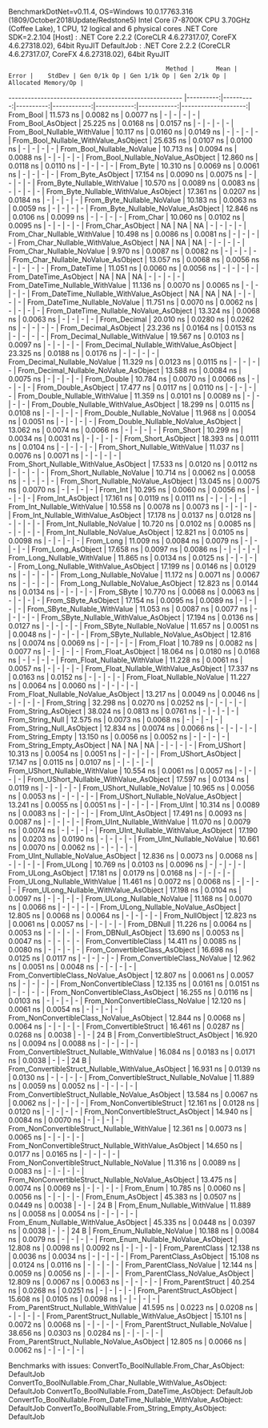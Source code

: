 
BenchmarkDotNet=v0.11.4, OS=Windows 10.0.17763.316 (1809/October2018Update/Redstone5)
Intel Core i7-8700K CPU 3.70GHz (Coffee Lake), 1 CPU, 12 logical and 6 physical cores
.NET Core SDK=2.2.104
  [Host]     : .NET Core 2.2.2 (CoreCLR 4.6.27317.07, CoreFX 4.6.27318.02), 64bit RyuJIT
  DefaultJob : .NET Core 2.2.2 (CoreCLR 4.6.27317.07, CoreFX 4.6.27318.02), 64bit RyuJIT


                                                Method |      Mean |     Error |    StdDev | Gen 0/1k Op | Gen 1/1k Op | Gen 2/1k Op | Allocated Memory/Op |
------------------------------------------------------ |----------:|----------:|----------:|------------:|------------:|------------:|--------------------:|
                                             From_Bool | 11.573 ns | 0.0082 ns | 0.0077 ns |           - |           - |           - |                   - |
                                    From_Bool_AsObject | 25.225 ns | 0.0168 ns | 0.0157 ns |           - |           - |           - |                   - |
                          From_Bool_Nullable_WithValue | 10.117 ns | 0.0160 ns | 0.0149 ns |           - |           - |           - |                   - |
                 From_Bool_Nullable_WithValue_AsObject | 25.635 ns | 0.0107 ns | 0.0100 ns |           - |           - |           - |                   - |
                            From_Bool_Nullable_NoValue | 10.713 ns | 0.0094 ns | 0.0088 ns |           - |           - |           - |                   - |
                   From_Bool_Nullable_NoValue_AsObject | 12.860 ns | 0.0118 ns | 0.0110 ns |           - |           - |           - |                   - |
                                             From_Byte | 10.310 ns | 0.0069 ns | 0.0061 ns |           - |           - |           - |                   - |
                                    From_Byte_AsObject | 17.154 ns | 0.0090 ns | 0.0075 ns |           - |           - |           - |                   - |
                          From_Byte_Nullable_WithValue | 10.570 ns | 0.0089 ns | 0.0083 ns |           - |           - |           - |                   - |
                 From_Byte_Nullable_WithValue_AsObject | 17.361 ns | 0.0207 ns | 0.0184 ns |           - |           - |           - |                   - |
                            From_Byte_Nullable_NoValue | 10.183 ns | 0.0063 ns | 0.0059 ns |           - |           - |           - |                   - |
                   From_Byte_Nullable_NoValue_AsObject | 12.846 ns | 0.0106 ns | 0.0099 ns |           - |           - |           - |                   - |
                                             From_Char | 10.060 ns | 0.0102 ns | 0.0095 ns |           - |           - |           - |                   - |
                                    From_Char_AsObject |        NA |        NA |        NA |           - |           - |           - |                   - |
                          From_Char_Nullable_WithValue | 10.498 ns | 0.0086 ns | 0.0081 ns |           - |           - |           - |                   - |
                 From_Char_Nullable_WithValue_AsObject |        NA |        NA |        NA |           - |           - |           - |                   - |
                            From_Char_Nullable_NoValue |  9.970 ns | 0.0087 ns | 0.0082 ns |           - |           - |           - |                   - |
                   From_Char_Nullable_NoValue_AsObject | 13.057 ns | 0.0068 ns | 0.0056 ns |           - |           - |           - |                   - |
                                         From_DateTime | 11.051 ns | 0.0060 ns | 0.0056 ns |           - |           - |           - |                   - |
                                From_DateTime_AsObject |        NA |        NA |        NA |           - |           - |           - |                   - |
                      From_DateTime_Nullable_WithValue | 11.136 ns | 0.0070 ns | 0.0065 ns |           - |           - |           - |                   - |
             From_DateTime_Nullable_WithValue_AsObject |        NA |        NA |        NA |           - |           - |           - |                   - |
                        From_DateTime_Nullable_NoValue | 11.751 ns | 0.0070 ns | 0.0062 ns |           - |           - |           - |                   - |
               From_DateTime_Nullable_NoValue_AsObject | 13.324 ns | 0.0068 ns | 0.0063 ns |           - |           - |           - |                   - |
                                          From_Decimal | 20.010 ns | 0.0280 ns | 0.0262 ns |           - |           - |           - |                   - |
                                 From_Decimal_AsObject | 23.236 ns | 0.0164 ns | 0.0153 ns |           - |           - |           - |                   - |
                       From_Decimal_Nullable_WithValue | 19.567 ns | 0.0103 ns | 0.0097 ns |           - |           - |           - |                   - |
              From_Decimal_Nullable_WithValue_AsObject | 23.325 ns | 0.0188 ns | 0.0176 ns |           - |           - |           - |                   - |
                         From_Decimal_Nullable_NoValue | 11.329 ns | 0.0123 ns | 0.0115 ns |           - |           - |           - |                   - |
                From_Decimal_Nullable_NoValue_AsObject | 13.588 ns | 0.0084 ns | 0.0075 ns |           - |           - |           - |                   - |
                                           From_Double | 10.784 ns | 0.0070 ns | 0.0066 ns |           - |           - |           - |                   - |
                                  From_Double_AsObject | 17.477 ns | 0.0117 ns | 0.0110 ns |           - |           - |           - |                   - |
                        From_Double_Nullable_WithValue | 11.359 ns | 0.0101 ns | 0.0089 ns |           - |           - |           - |                   - |
               From_Double_Nullable_WithValue_AsObject | 18.299 ns | 0.0115 ns | 0.0108 ns |           - |           - |           - |                   - |
                          From_Double_Nullable_NoValue | 11.968 ns | 0.0054 ns | 0.0051 ns |           - |           - |           - |                   - |
                 From_Double_Nullable_NoValue_AsObject | 13.062 ns | 0.0074 ns | 0.0066 ns |           - |           - |           - |                   - |
                                            From_Short | 10.299 ns | 0.0034 ns | 0.0031 ns |           - |           - |           - |                   - |
                                   From_Short_AsObject | 18.393 ns | 0.0111 ns | 0.0104 ns |           - |           - |           - |                   - |
                         From_Short_Nullable_WithValue | 11.037 ns | 0.0076 ns | 0.0071 ns |           - |           - |           - |                   - |
                From_Short_Nullable_WithValue_AsObject | 17.533 ns | 0.0120 ns | 0.0112 ns |           - |           - |           - |                   - |
                           From_Short_Nullable_NoValue | 10.714 ns | 0.0062 ns | 0.0058 ns |           - |           - |           - |                   - |
                  From_Short_Nullable_NoValue_AsObject | 13.045 ns | 0.0075 ns | 0.0070 ns |           - |           - |           - |                   - |
                                              From_Int | 10.295 ns | 0.0060 ns | 0.0056 ns |           - |           - |           - |                   - |
                                     From_Int_AsObject | 17.161 ns | 0.0119 ns | 0.0111 ns |           - |           - |           - |                   - |
                           From_Int_Nullable_WithValue | 10.558 ns | 0.0078 ns | 0.0073 ns |           - |           - |           - |                   - |
                  From_Int_Nullable_WithValue_AsObject | 17.178 ns | 0.0137 ns | 0.0128 ns |           - |           - |           - |                   - |
                             From_Int_Nullable_NoValue | 10.720 ns | 0.0102 ns | 0.0085 ns |           - |           - |           - |                   - |
                    From_Int_Nullable_NoValue_AsObject | 12.821 ns | 0.0105 ns | 0.0098 ns |           - |           - |           - |                   - |
                                             From_Long | 11.009 ns | 0.0084 ns | 0.0079 ns |           - |           - |           - |                   - |
                                    From_Long_AsObject | 17.658 ns | 0.0097 ns | 0.0086 ns |           - |           - |           - |                   - |
                          From_Long_Nullable_WithValue | 11.865 ns | 0.0134 ns | 0.0125 ns |           - |           - |           - |                   - |
                 From_Long_Nullable_WithValue_AsObject | 17.199 ns | 0.0146 ns | 0.0129 ns |           - |           - |           - |                   - |
                            From_Long_Nullable_NoValue | 11.172 ns | 0.0071 ns | 0.0067 ns |           - |           - |           - |                   - |
                   From_Long_Nullable_NoValue_AsObject | 12.823 ns | 0.0144 ns | 0.0134 ns |           - |           - |           - |                   - |
                                            From_SByte | 10.770 ns | 0.0068 ns | 0.0063 ns |           - |           - |           - |                   - |
                                   From_SByte_AsObject | 17.154 ns | 0.0095 ns | 0.0089 ns |           - |           - |           - |                   - |
                         From_SByte_Nullable_WithValue | 11.053 ns | 0.0087 ns | 0.0077 ns |           - |           - |           - |                   - |
                From_SByte_Nullable_WithValue_AsObject | 17.194 ns | 0.0136 ns | 0.0127 ns |           - |           - |           - |                   - |
                           From_SByte_Nullable_NoValue | 11.657 ns | 0.0051 ns | 0.0048 ns |           - |           - |           - |                   - |
                  From_SByte_Nullable_NoValue_AsObject | 12.816 ns | 0.0074 ns | 0.0069 ns |           - |           - |           - |                   - |
                                            From_Float | 10.789 ns | 0.0082 ns | 0.0077 ns |           - |           - |           - |                   - |
                                   From_Float_AsObject | 18.064 ns | 0.0180 ns | 0.0168 ns |           - |           - |           - |                   - |
                         From_Float_Nullable_WithValue | 11.228 ns | 0.0061 ns | 0.0057 ns |           - |           - |           - |                   - |
                From_Float_Nullable_WithValue_AsObject | 17.337 ns | 0.0163 ns | 0.0152 ns |           - |           - |           - |                   - |
                           From_Float_Nullable_NoValue | 11.227 ns | 0.0064 ns | 0.0060 ns |           - |           - |           - |                   - |
                  From_Float_Nullable_NoValue_AsObject | 13.217 ns | 0.0049 ns | 0.0046 ns |           - |           - |           - |                   - |
                                           From_String | 32.298 ns | 0.0270 ns | 0.0252 ns |           - |           - |           - |                   - |
                                  From_String_AsObject | 38.024 ns | 0.0813 ns | 0.0761 ns |           - |           - |           - |                   - |
                                      From_String_Null | 12.575 ns | 0.0073 ns | 0.0068 ns |           - |           - |           - |                   - |
                             From_String_Null_AsObject | 12.834 ns | 0.0074 ns | 0.0066 ns |           - |           - |           - |                   - |
                                     From_String_Empty | 13.150 ns | 0.0056 ns | 0.0052 ns |           - |           - |           - |                   - |
                            From_String_Empty_AsObject |        NA |        NA |        NA |           - |           - |           - |                   - |
                                           From_UShort | 10.313 ns | 0.0054 ns | 0.0051 ns |           - |           - |           - |                   - |
                                  From_UShort_AsObject | 17.147 ns | 0.0115 ns | 0.0107 ns |           - |           - |           - |                   - |
                        From_UShort_Nullable_WithValue | 10.554 ns | 0.0061 ns | 0.0057 ns |           - |           - |           - |                   - |
               From_UShort_Nullable_WithValue_AsObject | 17.597 ns | 0.0134 ns | 0.0119 ns |           - |           - |           - |                   - |
                          From_UShort_Nullable_NoValue | 10.965 ns | 0.0056 ns | 0.0053 ns |           - |           - |           - |                   - |
                 From_UShort_Nullable_NoValue_AsObject | 13.241 ns | 0.0055 ns | 0.0051 ns |           - |           - |           - |                   - |
                                             From_UInt | 10.314 ns | 0.0089 ns | 0.0083 ns |           - |           - |           - |                   - |
                                    From_UInt_AsObject | 17.491 ns | 0.0093 ns | 0.0087 ns |           - |           - |           - |                   - |
                          From_UInt_Nullable_WithValue | 11.070 ns | 0.0079 ns | 0.0074 ns |           - |           - |           - |                   - |
                 From_UInt_Nullable_WithValue_AsObject | 17.190 ns | 0.0203 ns | 0.0190 ns |           - |           - |           - |                   - |
                            From_UInt_Nullable_NoValue | 10.661 ns | 0.0070 ns | 0.0062 ns |           - |           - |           - |                   - |
                   From_UInt_Nullable_NoValue_AsObject | 12.836 ns | 0.0073 ns | 0.0068 ns |           - |           - |           - |                   - |
                                            From_ULong | 10.769 ns | 0.0103 ns | 0.0096 ns |           - |           - |           - |                   - |
                                   From_ULong_AsObject | 17.181 ns | 0.0179 ns | 0.0168 ns |           - |           - |           - |                   - |
                         From_ULong_Nullable_WithValue | 11.461 ns | 0.0072 ns | 0.0068 ns |           - |           - |           - |                   - |
                From_ULong_Nullable_WithValue_AsObject | 17.198 ns | 0.0104 ns | 0.0097 ns |           - |           - |           - |                   - |
                           From_ULong_Nullable_NoValue | 11.168 ns | 0.0070 ns | 0.0066 ns |           - |           - |           - |                   - |
                  From_ULong_Nullable_NoValue_AsObject | 12.805 ns | 0.0068 ns | 0.0064 ns |           - |           - |           - |                   - |
                                       From_NullObject | 12.823 ns | 0.0061 ns | 0.0057 ns |           - |           - |           - |                   - |
                                           From_DBNull | 11.226 ns | 0.0064 ns | 0.0053 ns |           - |           - |           - |                   - |
                                  From_DBNull_AsObject | 13.690 ns | 0.0053 ns | 0.0047 ns |           - |           - |           - |                   - |
                                 From_ConvertibleClass | 14.411 ns | 0.0085 ns | 0.0080 ns |           - |           - |           - |                   - |
                        From_ConvertibleClass_AsObject | 16.698 ns | 0.0125 ns | 0.0117 ns |           - |           - |           - |                   - |
                         From_ConvertibleClass_NoValue | 12.962 ns | 0.0051 ns | 0.0048 ns |           - |           - |           - |                   - |
                From_ConvertibleClass_NoValue_AsObject | 12.807 ns | 0.0061 ns | 0.0057 ns |           - |           - |           - |                   - |
                              From_NonConvertibleClass | 12.135 ns | 0.0161 ns | 0.0151 ns |           - |           - |           - |                   - |
                     From_NonConvertibleClass_AsObject | 16.255 ns | 0.0116 ns | 0.0103 ns |           - |           - |           - |                   - |
                      From_NonConvertibleClass_NoValue | 12.120 ns | 0.0061 ns | 0.0054 ns |           - |           - |           - |                   - |
             From_NonConvertibleClass_NoValue_AsObject | 12.844 ns | 0.0068 ns | 0.0064 ns |           - |           - |           - |                   - |
                                From_ConvertibleStruct | 16.461 ns | 0.0287 ns | 0.0268 ns |      0.0038 |           - |           - |                24 B |
                       From_ConvertibleStruct_AsObject | 16.920 ns | 0.0094 ns | 0.0088 ns |           - |           - |           - |                   - |
             From_ConvertibleStruct_Nullable_WithValue | 16.084 ns | 0.0183 ns | 0.0171 ns |      0.0038 |           - |           - |                24 B |
    From_ConvertibleStruct_Nullable_WithValue_AsObject | 16.931 ns | 0.0139 ns | 0.0130 ns |           - |           - |           - |                   - |
               From_ConvertibleStruct_Nullable_NoValue | 11.889 ns | 0.0059 ns | 0.0052 ns |           - |           - |           - |                   - |
      From_ConvertibleStruct_Nullable_NoValue_AsObject | 13.584 ns | 0.0067 ns | 0.0062 ns |           - |           - |           - |                   - |
                             From_NonConvertibleStruct | 12.161 ns | 0.0128 ns | 0.0120 ns |           - |           - |           - |                   - |
                    From_NonConvertibleStruct_AsObject | 14.940 ns | 0.0084 ns | 0.0070 ns |           - |           - |           - |                   - |
          From_NonConvertibleStruct_Nullable_WithValue | 12.361 ns | 0.0073 ns | 0.0065 ns |           - |           - |           - |                   - |
 From_NonConvertibleStruct_Nullable_WithValue_AsObject | 14.650 ns | 0.0177 ns | 0.0165 ns |           - |           - |           - |                   - |
            From_NonConvertibleStruct_Nullable_NoValue | 11.316 ns | 0.0089 ns | 0.0083 ns |           - |           - |           - |                   - |
   From_NonConvertibleStruct_Nullable_NoValue_AsObject | 13.475 ns | 0.0074 ns | 0.0069 ns |           - |           - |           - |                   - |
                                             From_Enum | 10.785 ns | 0.0060 ns | 0.0056 ns |           - |           - |           - |                   - |
                                    From_Enum_AsObject | 45.383 ns | 0.0507 ns | 0.0449 ns |      0.0038 |           - |           - |                24 B |
                          From_Enum_Nullable_WithValue | 11.889 ns | 0.0058 ns | 0.0054 ns |           - |           - |           - |                   - |
                 From_Enum_Nullable_WithValue_AsObject | 45.335 ns | 0.0448 ns | 0.0397 ns |      0.0038 |           - |           - |                24 B |
                            From_Enum_Nullable_NoValue | 10.188 ns | 0.0084 ns | 0.0079 ns |           - |           - |           - |                   - |
                   From_Enum_Nullable_NoValue_AsObject | 12.808 ns | 0.0098 ns | 0.0092 ns |           - |           - |           - |                   - |
                                      From_ParentClass | 12.138 ns | 0.0036 ns | 0.0034 ns |           - |           - |           - |                   - |
                             From_ParentClass_AsObject | 15.108 ns | 0.0124 ns | 0.0116 ns |           - |           - |           - |                   - |
                              From_ParentClass_NoValue | 12.144 ns | 0.0059 ns | 0.0056 ns |           - |           - |           - |                   - |
                     From_ParentClass_NoValue_AsObject | 12.809 ns | 0.0067 ns | 0.0063 ns |           - |           - |           - |                   - |
                                     From_ParentStruct | 40.254 ns | 0.0268 ns | 0.0251 ns |           - |           - |           - |                   - |
                            From_ParentStruct_AsObject | 15.608 ns | 0.0105 ns | 0.0098 ns |           - |           - |           - |                   - |
                  From_ParentStruct_Nullable_WithValue | 41.595 ns | 0.0223 ns | 0.0208 ns |           - |           - |           - |                   - |
         From_ParentStruct_Nullable_WithValue_AsObject | 15.101 ns | 0.0072 ns | 0.0068 ns |           - |           - |           - |                   - |
                    From_ParentStruct_Nullable_NoValue | 38.656 ns | 0.0303 ns | 0.0284 ns |           - |           - |           - |                   - |
           From_ParentStruct_Nullable_NoValue_AsObject | 12.805 ns | 0.0066 ns | 0.0062 ns |           - |           - |           - |                   - |

Benchmarks with issues:
  ConvertTo_BoolNullable.From_Char_AsObject: DefaultJob
  ConvertTo_BoolNullable.From_Char_Nullable_WithValue_AsObject: DefaultJob
  ConvertTo_BoolNullable.From_DateTime_AsObject: DefaultJob
  ConvertTo_BoolNullable.From_DateTime_Nullable_WithValue_AsObject: DefaultJob
  ConvertTo_BoolNullable.From_String_Empty_AsObject: DefaultJob
